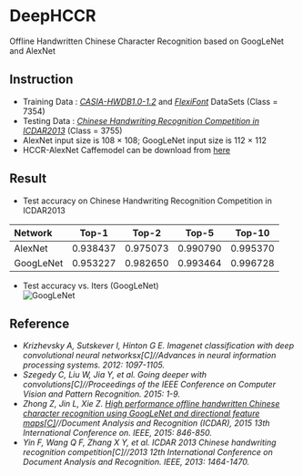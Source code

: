 # DeepHCCR
Offline Handwritten Chinese Character Recognition based on GoogLeNet and AlexNet

## Instruction

- Training Data : [*CASIA-HWDB1.0-1.2*](http://www.nlpr.ia.ac.cn/databases/handwriting/Offline_database.html) and [*FlexiFont*](http://www.flexifont.com/flexifont-chn/login/) DataSets (Class = 7354)
- Testing Data : [*Chinese Handwriting Recognition Competition in ICDAR2013*](http://www.nlpr.ia.ac.cn/events/CHRcompetition2013/competition/Home.html) (Class = 3755)
- AlexNet input size is 108 × 108; GoogLeNet input size is 112 × 112
- HCCR-AlexNet Caffemodel can be download from [here](http://pan.baidu.com/s/1bpHT0SZ) 




## Result
- Test accuracy on Chinese Handwriting Recognition Competition in ICDAR2013

|Network|Top-1|Top-2|Top-5|Top-10|
|:---|---|---|---|----
|AlexNet  |0.938437|0.975073|0.990790|0.995370|
|GoogLeNet|0.953227|0.982650|0.993464|0.996728|

-  Test accuracy vs. Iters (GoogLeNet)  
![GoogLeNet](util/Test_Accuracy_GoogLeNet.png "GoogLeNet Test Accuracy")
 
## Reference 
- *Krizhevsky A, Sutskever I, Hinton G E. Imagenet classification with deep convolutional neural networksx[C]//Advances in neural information processing systems. 2012: 1097-1105.*
- *Szegedy C, Liu W, Jia Y, et al. Going deeper with convolutions[C]//Proceedings of the IEEE Conference on Computer Vision and Pattern Recognition. 2015: 1-9.*
- *Zhong Z, Jin L, Xie Z. [High performance offline handwritten Chinese character recognition using GoogLeNet and directional feature maps[C]](http://ieeexplore.ieee.org/xpls/abs_all.jsp?arnumber=7333881)//Document Analysis and Recognition (ICDAR), 2015 13th International Conference on. IEEE, 2015: 846-850.*
- *Yin F, Wang Q F, Zhang X Y, et al. ICDAR 2013 Chinese handwriting recognition competition[C]//2013 12th International Conference on Document Analysis and Recognition. IEEE, 2013: 1464-1470.*
